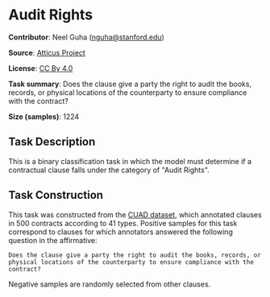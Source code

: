 # Audit Rights

**Contributor**: Neel Guha (nguha@stanford.edu)

**Source**: [Atticus Project](https://www.atticusprojectai.org/cuad>)

**License**: [CC By 4.0](https://creativecommons.org/licenses/by/4.0/)

**Task summary**: Does the clause give a party the right to audit the books, records, or physical locations of the counterparty to ensure compliance with the contract?

**Size (samples)**: 1224

## Task Description

This is a binary classification task in which the model must determine if a contractual clause falls under the category of "Audit Rights".

## Task Construction

This task was constructed from the [CUAD dataset](https://www.atticusprojectai.org/cuad), which annotated clauses in 500 contracts according to 41 types. Positive samples for this task correspond to clauses for which annotators answered the following question in the affirmative:

```text
Does the clause give a party the right to audit the books, records, or physical locations of the counterparty to ensure compliance with the contract?
```

Negative samples are randomly selected from other clauses.
